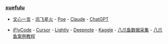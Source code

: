 ### **[xuefulu](http://xuefulu.com/)**

+ [文心一言](https://yiyan.baidu.com/) - [讯飞星火](https://xinghuo.xfyun.cn/desk) - [Poe](https://poe.com/) - [Claude](https://claude.ai/) - [ChatGPT](https://chat.openai.com/)

+ [iFlyCode](https://iflycode.xfyun.cn/) - [Cursor](https://www.cursor.so/) - [Lightly](https://lightly.teamcode.com/login) - [Deepnote](https://deepnote.com/sign-in) - [Kaggle](https://www.kaggle.com/) - [八爪鱼数据采集](https://www.bazhuayu.com/download/windows) - [八爪鱼案例教程](https://www.bazhuayu.com/tutorial8/hottutorial/wycjsc)
